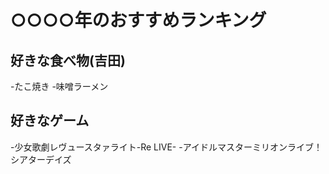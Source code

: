 # ○○○○年のおすすめランキング

## 好きな食べ物(吉田)
-たこ焼き
-味噌ラーメン

## 好きなゲーム
-少女歌劇レヴュースタァライト-Re LIVE-
-アイドルマスターミリオンライブ！シアターデイズ

